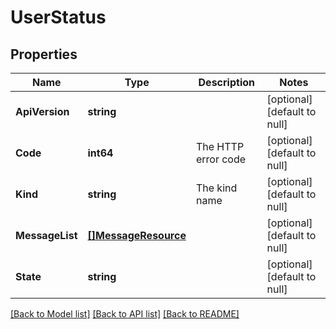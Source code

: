 # UserStatus

## Properties
Name | Type | Description | Notes
------------ | ------------- | ------------- | -------------
**ApiVersion** | **string** |  | [optional] [default to null]
**Code** | **int64** | The HTTP error code | [optional] [default to null]
**Kind** | **string** | The kind name | [optional] [default to null]
**MessageList** | [**[]MessageResource**](message_resource.md) |  | [optional] [default to null]
**State** | **string** |  | [optional] [default to null]

[[Back to Model list]](../README.md#documentation-for-models) [[Back to API list]](../README.md#documentation-for-api-endpoints) [[Back to README]](../README.md)
